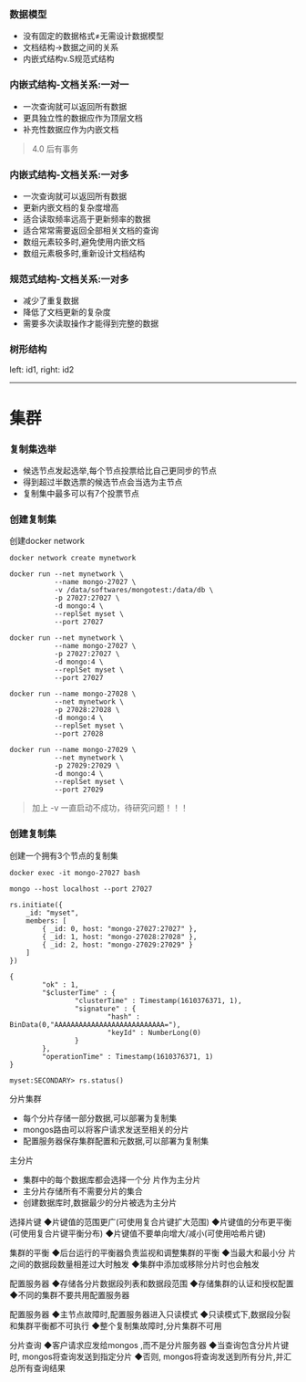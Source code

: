 ### 数据模型
- 没有固定的数据格式≠无需设计数据模型
- 文档结构→数据之间的关系
- 内嵌式结构v.S规范式结构

### 内嵌式结构-文档关系:一对一
- 一次查询就可以返回所有数据
- 更具独立性的数据应作为顶层文档
- 补充性数据应作为内嵌文档

> 4.0 后有事务

### 内嵌式结构-文档关系:一对多
- 一次查询就可以返回所有数据
- 更新内嵌文档的复杂度增高
- 适合读取频率远高于更新频率的数据
- 适合常常需要返回全部相关文档的查询
- 数组元素较多时,避免使用内嵌文档
- 数组元素极多时,重新设计文档结构

### 规范式结构-文档关系:一对多
- 减少了重复数据
- 降低了文档更新的复杂度
- 需要多次读取操作才能得到完整的数据

### 树形结构
left: id1, right: id2


---
# 集群

### 复制集选举
- 候选节点发起选举,每个节点投票给比自己更同步的节点
- 得到超过半数选票的候选节点会当选为主节点
- 复制集中最多可以有7个投票节点

### 创建复制集
创建docker network
```shell script
docker network create mynetwork

docker run --net mynetwork \
           --name mongo-27027 \
           -v /data/softwares/mongotest:/data/db \
           -p 27027:27027 \
           -d mongo:4 \
           --replSet myset \
           --port 27027

docker run --net mynetwork \
           --name mongo-27027 \
           -p 27027:27027 \
           -d mongo:4 \
           --replSet myset \
           --port 27027

docker run --name mongo-27028 \
           --net mynetwork \
           -p 27028:27028 \
           -d mongo:4 \
           --replSet myset \
           --port 27028

docker run --name mongo-27029 \
           --net mynetwork \
           -p 27029:27029 \
           -d mongo:4 \
           --replSet myset \
           --port 27029
```
> 加上 -v 一直启动不成功，待研究问题！！！

### 创建复制集
创建一个拥有3个节点的复制集
```shell script
docker exec -it mongo-27027 bash

mongo --host localhost --port 27027
```
```mongojs
rs.initiate({
    _id: "myset",
    members: [
        { _id: 0, host: "mongo-27027:27027" }, 
        { _id: 1, host: "mongo-27028:27028" }, 
        { _id: 2, host: "mongo-27029:27029" }
    ]
})
```

```shell script
{
        "ok" : 1,
        "$clusterTime" : {
                "clusterTime" : Timestamp(1610376371, 1),
                "signature" : {
                        "hash" : BinData(0,"AAAAAAAAAAAAAAAAAAAAAAAAAAA="),
                        "keyId" : NumberLong(0)
                }
        },
        "operationTime" : Timestamp(1610376371, 1)
}
```
```shell script
myset:SECONDARY> rs.status()
```


分片集群
- 每个分片存储一部分数据,可以部署为复制集
- mongos路由可以将客户请求发送至相关的分片
- 配置服务器保存集群配置和元数据,可以部署为复制集

主分片
- 集群中的每个数据库都会选择一个分 片作为主分片
- 主分片存储所有不需要分片的集合
- 创建数据库时,数据最少的分片被选为主分片

选择片键
◆片键值的范围更广(可使用复合片键扩大范围)
◆片键值的分布更平衡(可使用复合片键平衡分布)
◆片键值不要单向增大/减小(可使用哈希片键)

集群的平衡
◆后台运行的平衡器负责监视和调整集群的平衡
◆当最大和最小分 片之间的数据段数量相差过大时触发
◆集群中添加或移除分片时也会触发

配置服务器
◆存储各分片数据段列表和数据段范围
◆存储集群的认证和授权配置
◆不同的集群不要共用配置服务器

配置服务器
◆主节点故障时,配置服务器进入只读模式
◆只读模式下,数据段分裂和集群平衡都不可执行
◆整个复制集故障时,分片集群不可用

分片查询
◆客户请求应发给mongos ,而不是分片服务器
◆当查询包含分片片键时, mongos将查询发送到指定分片
◆否则, mongos将查询发送到所有分片,并汇总所有查询结果
